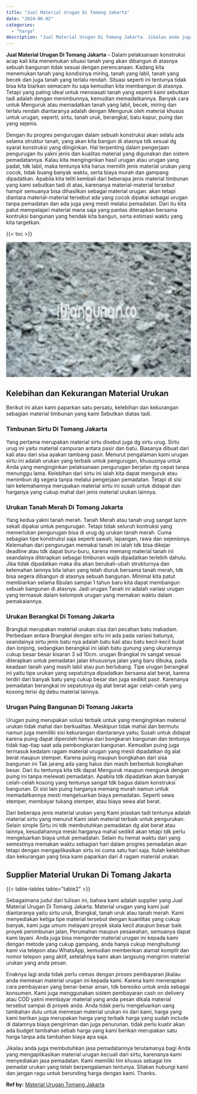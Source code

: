 ```yaml
---
title: "Jual Material Urugan Di Tomang Jakarta"
date: "2024-06-02"
categories: 
  - "harga"
description: "Jual Material Urugan Di Tomang Jakarta. Jikalau anda juga membutuhkan jasa pemadatannya terutamanya bagi Anda yang mengaplikasikan material urugan kecuali da..."
---
```


**Jual Material Urugan Di Tomang Jakarta** – Dalam pelaksanaan konstruksi acap kali kita menemukan situasi tanah yang akan dibangun di atasnya sebuah bangunan tidak sesuai dengan perencanaan. Kadang kita menemukan tanah yang kondisinya miring, tanah yang labil, tanah yang becek dan juga tanah yang terlalu rendah. Situasi seperti ini tentunya tidak bisa kita biarkan semacam itu saja kemudian kita membangun di atasnya. Tetapi yang paling ideal untuk mensiasati tanah yang seperti kami sebutkan tadi adalah dengan menimbunnya, kemudian memadatkannya. Banyak cara untuk Menguruk atau memadatkan tanah yang labil, becek, miring dan terlalu rendah diantaranya adalah dengan Menguruk oleh material khusus untuk urugan, seperti; sirtu, tanah uruk, berangkal, batu kapur, puing dan yang sejenis.

Dengan itu progres pengurugan dalam sebuah konstruksi akan selalu ada selama struktur tanah, yang akan kita bangun di atasnya tdk sesuai dg syarat konstruksi yang diinginkan. Hal terpenting dalam pengerjaan pengurugan itu yakni jenis dan kualitas material yang digunakan dan sistem pemadatannya. Kalau kita menginginkan hasil urugan atau urugan yang padat, tdk labil, maka tentunya kita harus memilih jenis material urukan yang cocok, tidak buang banyak waktu, serta biaya murah dan gampang dipadatkan. Apabila kita teliti kembali dari beberapa jenis material timbunan yang kami sebutkan tadi di atas, karenanya material-material tersebut hampir semuanya bisa dihasilkan sebagai material urugan. akan tetapi diantara material-material tersebut ada yang cocok dipakai sebagai urugan tanpa pemadatan dan ada juga yang mesti melalui pemadatan. Dari itu kita patut mempelajari material mana saja yang pantas diterapkan bersama kontruksi bangunan yang hendak kita bangun, serta estimasi waktu yang kita targetkan.

{{< toc >}}

![Jual Material Urugan Di Tomang Jakarta](/images/jual-urugan-05.png)

## Kelebihan dan Kekurangan Material Urukan

Berikut ini akan kami paparkan satu persatu, kelebihan dan kekurangan sebagian material timbunan yang kami Sebutkan diatas tadi.

### Timbunan Sirtu Di Tomang Jakarta

Yang pertama merupakan material sirtu disebut juga dg sirtu urug. Sirtu urug ini yaitu material campuran antara pasir dan batu. Biasanya dibuat dari kali atau dari sisa ayakan tambang pasir. Menurut pengalaman kami urugan sirtu ini adalah urukan yang terbaik untuk pengurugan, khususnya untuk Anda yang menginginkan pelaksanaan pengurugan berjalan dg cepat tanpa menunggu lama. Kelebihan dari sirtu ini ialah kita dapat menguruk atau menimbun dg segera tanpa melalui pengerjaan pemadatan. Tetapi di sisi lain kelemahannya merupakan material sirtu ini susah untuk didapat dan harganya yang cukup mahal dari jenis material urukan lainnya.

### Urukan Tanah Merah Di Tomang Jakarta

Yang kedua yakni tanah merah. Tanah Merah atau tanah urug sangat lazim sekali dipakai untuk pengurugan. Tetapi tidak seluruh kontruksi yang memerlukan pengurugan bisa di urug dg urukan tanah merah. Cuma sebagian tipe konstruksi saja seperti sawah, lapangan, rawa dan sejenisnya. Kelemahan dari pengurugan memakai tanah ini ialah tdk bisa dikejar deadline atau tdk dapat buru-buru, karena memang material tanah ini seandainya diterapkan sebagai timbunan wajib dipadatkan terlebih dahulu. Jika tidak dipadatkan maka dia akan berubah-ubah strukturnya dan kelemahan lainnya bila lahan yang telah diuruk bersama tanah merah, tdk bisa segera dibangun di atasnya sebuah bangunan. Minimal kita patut membiarkan selama 6bulan sampai 1 tahun baru kita dapat membangun sebuah bangunan di atasnya. Jadi urugan Tanah ini adalah variasi urugan yang termasuk dalam kelompok urugan yang memakan waktu dalam pemakaiannya.

### Urukan Berangkal Di Tomang Jakarta

Brangkal merupakan material urukan sisa dari pecahan batu makadam. Perbedaan antara Brangkal dengan sirtu ini ada pada variasi batunya, seandainya sirtu jenis batu nya adalah batu kali atau batu kecil-kecil bulat dan lonjong, sedangkan berangkal ini ialah batu gunung yang ukurannya cukup besar besar kisaran 3 sd 10cm. urugan Brangkal ini sangat sesuai diterapkan untuk pemadatan jalan khususnya jalan yang baru dibuka, pada keadaan tanah yang masih labil atau pun berlubang. Tipe urugan berangkal ini yaitu tipe urukan yang sepatutnya dipadatkan bersama alat berat, karena terdiri dari banyak batu yang cukup besar dan juga sedikit pasir. Karenanya pemadatan berangkal ini sepatutnya dg alat berat agar celah-celah yang kosong terisi dg debu material lainnya.

### Urugan Puing Bangunan Di Tomang Jakarta

Urugan puing merupakan solusi terbaik untuk yang menginginkan material urukan tidak mahal dan berkualitas. Meskipun tidak mahal dan bermutu namun juga memiliki sisi kekurangan diantaranya yaitu; Susah untuk didapat karena puing dapat diperoleh hanya dari bongkaran bangunan dan tentunya tidak tiap-tiap saat ada pembongkaran bangunan. Kemudian puing juga termasuk kedalam ragam material urugan yang mesti dipadatkan dg alat berat maupun stemper. Karena puing maupun bongkahan dari sisa bangunan ini Tak jarang ada yang halus dan masih berbentuk bongkahan besar. Dari itu tentunya kita tdk dapat Menguruk maupun menguruk dengan puing ini tanpa melewati pemadatan. Apabila tdk dipadatkan akan banyak celah-celah kosong yang tentunya sangat tdk bagus dalam konstruksi bangunan. Di sisi lain puing harganya memang murah namun untuk memadatkannya mesti mengeluarkan biaya pemadatan. Seperti sewa stemper, membayar tukang stemper, atau biaya sewa alat berat.

Dari beberapa jenis material urukan yang Kami jelaskan tadi tentunya adalah material sirtu yang menurut Kami ialah material terbaik untuk pengurukan. Selain simple Sirtu ini tdk membutuhkan pemadatan dg alat berat atau lainnya, kesudahannya meski harganya mahal sedikit akan tetapi tdk perlu mengeluarkan biaya untuk pemadatan. Selain itu hemat waktu dari yang semestinya memakan waktu sebagian hari dalam progres pemadatan akan tetapi dengan mengaplikasikan sirtu ini cuma satu hari saja. Itulah kelebihan dan kekurangan yang bisa kami paparkan dari 4 ragam material urukan.

## Supplier Material Urukan Di Tomang Jakarta

{{< table-tables table="table2" >}}

Sebagaimana judul dari tulisan ini, bahwa kami adalah supplier yang Jual Material Urugan Di Tomang Jakarta. Material urugan yang kami jual diantaranya yaitu sirtu uruk, Brangkal, tanah uruk atau tanah merah. Kami menyediakan ketiga tipe material tersebut dengan kuantitas yang cukup banyak, kami juga umum melayani proyek skala kecil ataupun besar baik proyek penimbunan jalan, Perumahan maupun pesawahan, semuanya dapat kami layani. Anda juga bisa mengorder material urugan ini kepada kami dengan metode yang cukup gampang, anda hanya cukup menghubungi kami via telepon atau WhatsApp, kemudian memberikan alamat komplit dan nomor telepon yang aktif, setelahnya kami akan langsung mengirim material urukan yang anda pesan.

Enaknya lagi anda tidak perlu cemas dengan proses pembayaran jikalau anda memesan material urugan ini kepada kami. Karena kami menerapkan cara pembayaran yang benar-benar aman, tdk beresiko untuk anda sebagai konsumen. Kami juga menggunakan sistem pembayaran cash on delivery atau COD yakni membayar material yang anda pesan dikala material tersebut sampai di proyek anda. Anda tidak perlu mengeluarkan uang tambahan dulu untuk memesan material urukan ini dari kami, harga yang kami berikan juga merupakan harga yang terbaik harga yang sudah include di dalamnya biaya pengiriman dan juga penurunan. tidak perlu kuatir akan ada budget tambahan sebab harga yang kami berikan merupakan satu harga tanpa ada tambahan biaya apa saja.

Jikalau anda juga membutuhkan jasa pemadatannya terutamanya bagi Anda yang mengaplikasikan material urugan kecuali dari sirtu, karenanya kami menyediakan jasa pemadatan. Kami memiliki tim khusus sebagai tim pemadat urukan yang telah berpengalaman tentunya. Silakan hubungi kami dan jangan ragu untuk berunding harga dengan kami. Thanks.

**Ref by:** [Material Urugan Tomang Jakarta](https://id.wikipedia.org/wiki/Material)
